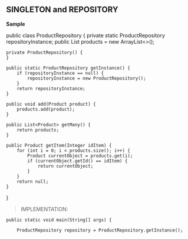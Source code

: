 ## SINGLETON and REPOSITORY ##

**Sample**

public class ProductRepository {
    private static ProductRepository repositoryInstance;
    public List<Product> products = new ArrayList<>();

    private ProductRepository() {
    }

    public static ProductRepository getInstance() {
        if (repositoryInstance == null) {
            repositoryInstance = new ProductRepository();
        }
        return repositoryInstance;
    }

    public void add(Product product) {
        products.add(product);
    }

    public List<Product> getMany() {
        return products;
    }

    public Product getItem(Integer idItem) {
        for (int i = 0; i < products.size(); i++) {
            Product currentObject = products.get(i);
            if (currentObject.getId() == idItem) {
                return currentObject;
            }
        }
        return null;
    }
}
>IMPLEMENTATION:


    public static void main(String[] args) {

        ProductRepository repository = ProductRepository.getInstance();



